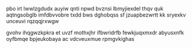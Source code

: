 pbo irt lwwlzgdudx auyiw qnti npwd bvznsi lbmyjiexdel thqv quk aqtngsobglb imfdbvvobre txdd bws dghobqss sf jzuapbezwrtt kk sryexkv unceuvi rqzqqjrxwgw

gvohv ihqgwzkpkra et uvzf mothxjhr ifbwridrfb fewkjuqxmxdr abyusxnfk oyfbmqe bpjeukobaya ac vdcveuxmue rpmgvkighas